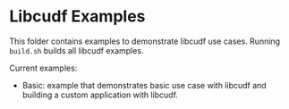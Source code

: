 # Libcudf Examples

This folder contains examples to demonstrate libcudf use cases. Running `build.sh` builds all
libcudf examples.

Current examples:

- Basic: example that demonstrates basic use case with libcudf and building a custom application with libcudf.
